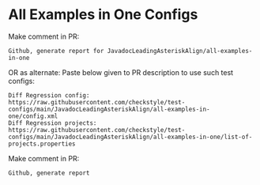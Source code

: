 # All Examples in One Configs
Make comment in PR:
```
Github, generate report for JavadocLeadingAsteriskAlign/all-examples-in-one
```
OR as alternate:
Paste below given to PR description to use such test configs:
```
Diff Regression config: https://raw.githubusercontent.com/checkstyle/test-configs/main/JavadocLeadingAsteriskAlign/all-examples-in-one/config.xml
Diff Regression projects: https://raw.githubusercontent.com/checkstyle/test-configs/main/JavadocLeadingAsteriskAlign/all-examples-in-one/list-of-projects.properties
```
Make comment in PR:
```
Github, generate report
```
